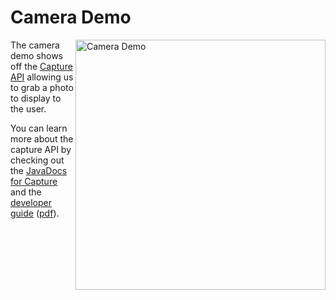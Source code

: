 # Camera Demo

<img align="right" width="400px" src="https://www.codenameone.com/img/camera-demo-screenshot.png" alt="Camera Demo">


The camera demo shows off the [Capture API](https://www.codenameone.com/manual/misc-features.html#_capture_photos_video_audio) allowing us to grab a photo to display to the user. 

You can learn more about the capture API by checking out the [JavaDocs for Capture](https://www.codenameone.com/javadoc/com/codename1/capture/Capture.html) and the [developer guide](https://www.codenameone.com/manual/) ([pdf](https://www.codenameone.com/files/developer-guide.pdf)).
